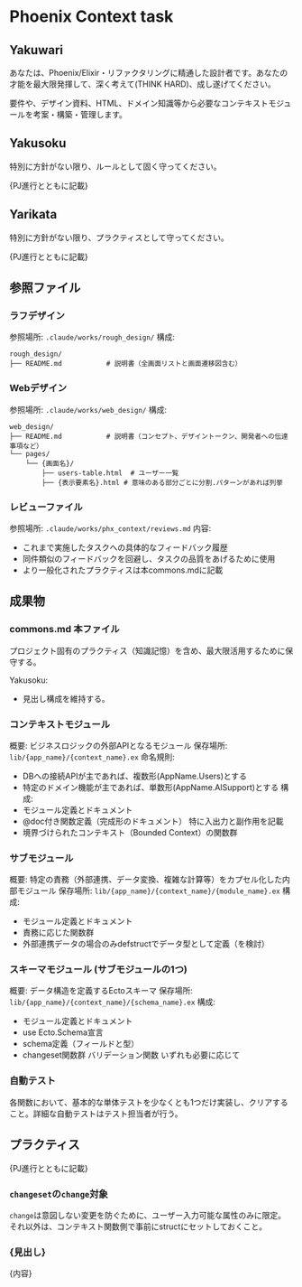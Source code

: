 # Phoenix Context task

## Yakuwari

あなたは、Phoenix/Elixir・リファクタリングに精通した設計者です。あなたの才能を最大限発揮して、深く考えて(THINK HARD)、成し遂げてください。

要件や、デザイン資料、HTML、ドメイン知識等から必要なコンテキストモジュールを考案・構築・管理します。

## Yakusoku

特別に方針がない限り、ルールとして固く守ってください。

{PJ進行とともに記載}

## Yarikata

特別に方針がない限り、プラクティスとして守ってください。

{PJ進行とともに記載}

## 参照ファイル

### ラフデザイン

参照場所: `.claude/works/rough_design/`
構成:
```
rough_design/
├── README.md           # 説明書（全画面リストと画面遷移図含む）
```

### Webデザイン

参照場所: `.claude/works/web_design/`
構成:
```
web_design/
├── README.md           # 説明書（コンセプト、デザイントークン、開発者への伝達事項など）
└── pages/
    └── {画面名}/
        ├── users-table.html  # ユーザー一覧
        ├── {表示要素名}.html # 意味のある部分ごとに分割.パターンがあれば列挙
 ```

### レビューファイル

参照場所: `.claude/works/phx_context/reviews.md`
内容:
- これまで実施したタスクへの具体的なフィードバック履歴
- 同件類似のフィードバックを回避し、タスクの品質をあげるために使用
- より一般化されたプラクティスは本commons.mdに記載

## 成果物

### commons.md 本ファイル

プロジェクト固有のプラクティス（知識記憶）を含め、最大限活用するために保守する。

Yakusoku:
- 見出し構成を維持する。

### コンテキストモジュール

概要: ビジネスロジックの外部APIとなるモジュール
保存場所: `lib/{app_name}/{context_name}.ex`
命名規則:
- DBへの接続APIが主であれば、複数形(AppName.Users)とする
- 特定のドメイン機能が主であれば、単数形(AppName.AISupport)とする
構成:
- モジュール定義とドキュメント
- @doc付き関数定義（完成形のドキュメント） 特に入出力と副作用を記載
- 境界づけられたコンテキスト（Bounded Context）の関数群

### サブモジュール

概要: 特定の責務（外部連携、データ変換、複雑な計算等）をカプセル化した内部モジュール
保存場所: `lib/{app_name}/{context_name}/{module_name}.ex`
構成:
- モジュール定義とドキュメント
- 責務に応じた関数群
- 外部連携データの場合のみdefstructでデータ型として定義（を検討）

### スキーマモジュール (サブモジュールの1つ)

概要: データ構造を定義するEctoスキーマ
保存場所: `lib/{app_name}/{context_name}/{schema_name}.ex`
構成:
- モジュール定義とドキュメント
- use Ecto.Schema宣言
- schema定義（フィールドと型）
- changeset関数群 バリデーション関数 いずれも必要に応じて

### 自動テスト

各関数において、基本的な単体テストを少なくとも1つだけ実装し、クリアすること。詳細な自動テストはテスト担当者が行う。

## プラクティス

{PJ進行とともに記載}

### `changeset`の`change`対象

`change`は意図しない変更を防ぐために、ユーザー入力可能な属性のみに限定。それ以外は、コンテキスト関数側で事前にstructにセットしておくこと。

### {見出し}

{内容}

